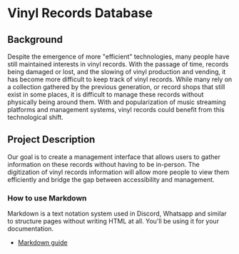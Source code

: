 # Vinyl Records Database 
## Background
Despite the emergence of more "efficient" technologies, many people have still maintained interests in vinyl records. With the passage of time, records being damaged or lost, and the slowing of vinyl production and vending, it has become more difficult to keep track of vinyl records. While many rely on a collection gathered by the previous generation, or record shops that still exist in some places, it is difficult to manage these records without physically being around them. With and popularization of music streaming platforms and management systems, vinyl records could benefit from this technological shift. 

## Project Description
Our goal is to create a management interface that allows users to gather information on these records without having to be in-person. The digitization of vinyl records information will allow more people to view them efficiently and bridge the gap between accessibility and management.

### How to use Markdown
Markdown is a text notation system used in Discord, Whatsapp and similar to structure pages without writing HTML at all. You'll be using it for your documentation.
* [Markdown guide](https://www.markdownguide.org/cheat-sheet/)
